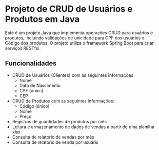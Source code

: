 # Projeto de CRUD de Usuários e Produtos em Java

Este é um projeto Java que implementa operações CRUD para usuários e produtos, incluindo validações de unicidade para CPF dos usuários e Código dos produtos. O projeto utiliza o framework Spring Boot para criar serviços RESTful.

## Funcionalidades

-   CRUD de Usuários (Clientes) com as seguintes informações:
    -   Nome
    -   Data de Nascimento
    -   CPF (único)
    -   CEP
-   CRUD de Produtos com as seguintes informações:
    -   Código (único)
    -   Nome
    -   Preço
-   Registros de quantidades de produtos por mês
-   Leitura e armazenamento de dados de vendas a partir de uma planilha xlsx
-   Consulta de relatório de vendas por mês
-   Consulta de relatório de venda por usuário